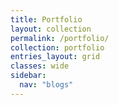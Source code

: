 ```yaml
---
title: Portfolio
layout: collection
permalink: /portfolio/
collection: portfolio
entries_layout: grid
classes: wide
sidebar:
  nav: "blogs"
---
```

